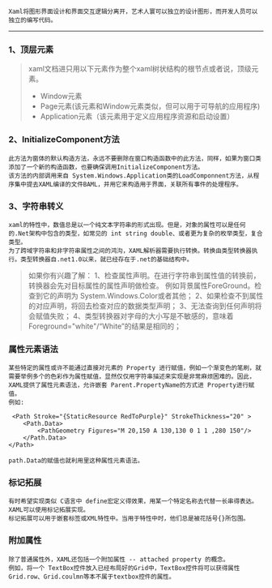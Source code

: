 	Xaml将图形界面设计和界面交互逻辑分离开，艺术人寰可以独立的设计图形，而开发人员可以独立的编写代码。

---
### 1、顶层元素
> xaml文档进只用以下元素作为整个xaml树状结构的根节点或者说，顶级元素。
> - Window元素
> - Page元素(该元素和Window元素类似，但可以用于可导航的应用程序)
> - Application元素（该元素用于定义应用程序资源和启动设置）


### 2、InitializeComponent方法
	此方法为窗体的默认构造方法，永远不要删除在窗口构造函数中的此方法，同样，如果为窗口类添加了一个新的构造函数，也要确保调用InitializeComponent方法。
	该方法的内部调用来自 System.Windows.Application类的LoadComponnent方法，从程序集中提去XAML编译的文件BAML，并用它来构造用于界面，关联所有事件的处理程序。


### 3、字符串转义
	xaml的特性中，数值总是以一个纯文本字符串的形式出现。但是，对象的属性可以是任何的.Net架构中包含的类型，如常见的 int string double、或者更为复杂的枚举类型，复合类型。
	为了跨域字符串和非字符串属性之间的鸿沟，XAML解析器需要执行转换。转换由类型转换器执行。类型转换器自.net1.0以来，就已经存在于.net的基础结构中。

>如果你有兴趣了解：
>1、检查属性声明。在进行字符串到属性值的转换前，转换器会先对目标属性的属性声明做检查。
>例如背景属性ForeGround。检查到它的声明为 System.Windows.Color或者其他；
>2、如果检查不到属性的对应声明，将回去检查对应的数据类型声明；
>3、无法查询到任何声明将会赋值失败；
>4、类型转换器对字母的大小写是不敏感的，意味着 Foreground="white"/“White”的结果是相同的；


### 属性元素语法
	某些特定的属性或许不能通过直接对元素的 Property 进行赋值，例如一个渐变色的笔刷，就需要举例多个的色彩作为属性赋值，显然仅仅用字符串描述来实现是非常麻烦困难的。因此，XAML提供了属性元素语法，允许嵌套 Parent.PropertyName的方式进 Property进行赋值。
	例如:

```XAML
 <Path Stroke="{StaticResource RedToPurple}" StrokeThickness="20" >
    <Path.Data>
        <PathGeometry Figures="M 20,150 A 130,130 0 1 1 ,280 150"/>
    </Path.Data>
</Path>
```

	path.Data的赋值也就利用里这种属性元素语法。


### 标记拓展
	有时希望实现类似 C语言中 define宏定义得效果，用某一个特定名称去代替一长串得表达。XAML可以使用标记拓展实现。
	标记拓展可以用于嵌套标签或XML特性中。当用于特性中时，他们总是被花括号{}所包围。

### 附加属性
	除了普通属性外，XAML还包括一个附加属性 -- attached property 的概念。
	例如，将一个 TextBox控件放入已经布局好的Grid中，TextBox控件将可以获得属性 Grid.row、Grid.coulmn等本不属于textbox控件的属性。



